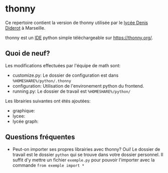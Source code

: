 # thonny

Ce repertoire contient la version de thonny utilisée par le [lycée Denis Diderot](http://www.lyc-diderot.ac-aix-marseille.fr/spip/) à Marseille.

thonny est un [IDE](https://fr.wikipedia.org/wiki/Environnement_de_d%C3%A9veloppement) python simple téléchargeable sur https://thonny.org/.

## Quoi de neuf?
Les modifications effectuées par l'équipe de math sont:
- customize.py: Le dossier de configuration est dans `%HOMESHARE%/python/.thonny`
- configuration: Utilisation de l'environement python du frontend.
- running.py: Le dossier de travail est `%HOMESHARE%/python/`


Les librairies suivantes ont étés ajoutées:
- graphique:
- lycee:
- lycée graph:

## Questions fréquentes

- Peut-on importer ses propres librairies avec thonny?
Oui! Le dossier de travail est le dossier `python` qui se trouve dans votre dossier personnel. Il suffit d'y mettre un fichier `exemple.py` pour pouvoir l'importer avec la commande `from exemple import *`
